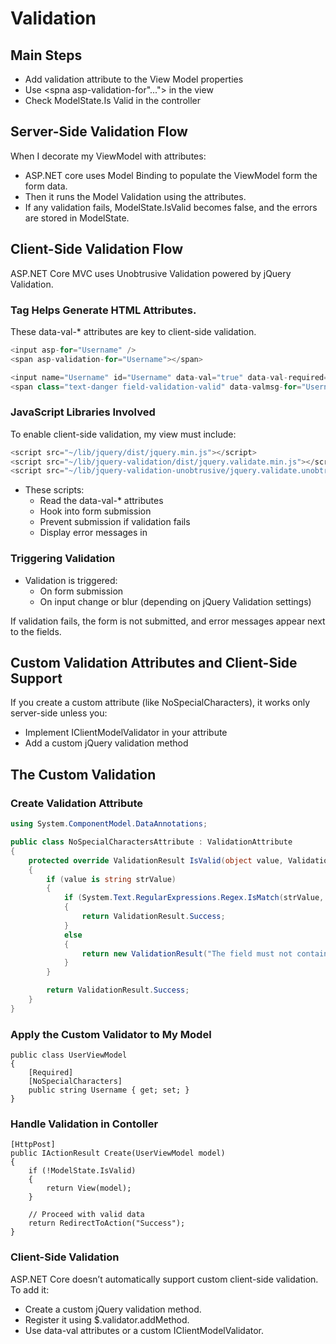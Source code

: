 # Validation

## Main Steps

- Add validation attribute to the View Model properties
- Use <spna asp-validation-for"..."> in the view
- Check ModelState.Is Valid in the controller

## Server-Side Validation Flow

When I decorate my ViewModel with attributes:

- ASP.NET core uses Model Binding to populate the ViewModel form the form data.
- Then it runs the Model Validation using the attributes.
- If any validation fails, ModelState.IsValid becomes false, and the errors are stored in ModelState.

## Client-Side Validation Flow

ASP.NET Core MVC uses Unobtrusive Validation powered by jQuery Validation. 

### Tag Helps Generate HTML Attributes. 

These data-val-* attributes are key to client-side validation.
  
```cs
<input asp-for="Username" />
<span asp-validation-for="Username"></span>

<input name="Username" id="Username" data-val="true" data-val-required="Username is required." />
<span class="text-danger field-validation-valid" data-valmsg-for="Username" data-valmsg-replace="true"></span>
```

### JavaScript Libraries Involved

To enable client-side validation, my view must include:

```cs
<script src="~/lib/jquery/dist/jquery.min.js"></script>
<script src="~/lib/jquery-validation/dist/jquery.validate.min.js"></script>
<script src="~/lib/jquery-validation-unobtrusive/jquery.validate.unobtrusive.min.js"></script>
```

- These scripts:
  - Read the data-val-* attributes
  - Hook into form submission
  - Prevent submission if validation fails
  - Display error messages in <span asp-validation-for="...">

### Triggering Validation

- Validation is triggered:
  - On form submission
  - On input change or blur (depending on jQuery Validation settings)

If validation fails, the form is not submitted, and error messages appear next to the fields.

## Custom Validation Attributes and Client-Side Support

If you create a custom attribute (like NoSpecialCharacters), it works only server-side unless you:

- Implement IClientModelValidator in your attribute
- Add a custom jQuery validation method

## The Custom Validation

### Create Validation Attribute

```cs
using System.ComponentModel.DataAnnotations;

public class NoSpecialCharactersAttribute : ValidationAttribute
{
    protected override ValidationResult IsValid(object value, ValidationContext validationContext)
    {
        if (value is string strValue)
        {
            if (System.Text.RegularExpressions.Regex.IsMatch(strValue, @"^[a-zA-Z0-9 ]*$"))
            {
                return ValidationResult.Success;
            }
            else
            {
                return new ValidationResult("The field must not contain special characters.");
            }
        }

        return ValidationResult.Success;
    }
}
```

### Apply the Custom Validator to My Model

```code
public class UserViewModel
{
    [Required]
    [NoSpecialCharacters]
    public string Username { get; set; }
}
```

### Handle Validation in Contoller

```code
[HttpPost]
public IActionResult Create(UserViewModel model)
{
    if (!ModelState.IsValid)
    {
        return View(model);
    }

    // Proceed with valid data
    return RedirectToAction("Success");
}
```

### Client-Side Validation

ASP.NET Core doesn’t automatically support custom client-side validation. To add it:

- Create a custom jQuery validation method.
- Register it using $.validator.addMethod.
- Use data-val attributes or a custom IClientModelValidator.
